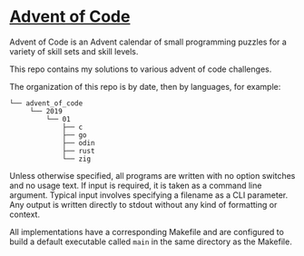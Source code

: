 # [Advent of Code](https://adventofcode.com/)

Advent of Code is an Advent calendar of small programming puzzles for a variety
of skill sets and skill levels.

This repo contains my solutions to various advent of code challenges.

The organization of this repo is by date, then by languages, for example:

    └── advent_of_code
         └── 2019
             └── 01
                 ├── c
                 ├── go
                 ├── odin
                 ├── rust
                 └── zig

Unless otherwise specified, all programs are written with no option switches and
no usage text.  If input is required, it is taken as a command line argument.
Typical input involves specifying a filename as a CLI parameter.  Any output is
written directly to stdout without any kind of formatting or context.

All implementations have a corresponding Makefile and are configured to build a
default executable called `main` in the same directory as the Makefile.